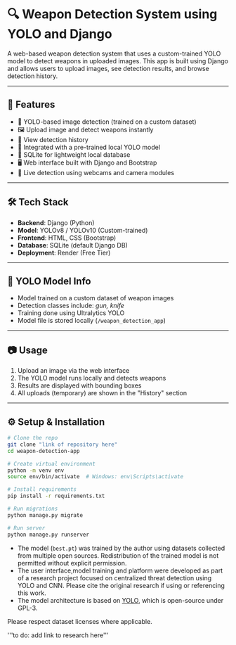 # 🔍 Weapon Detection System using YOLO and Django

A web-based weapon detection system that uses a custom-trained YOLO model to detect weapons in uploaded images. This app is built using Django and allows users to upload images, see detection results, and browse detection history.

---

## 📌 Features

- 🚀 YOLO-based image detection (trained on a custom dataset)
- 🖼️ Upload image and detect weapons instantly
- 📂 View detection history
- 🧠 Integrated with a pre-trained local YOLO model
- 💾 SQLite for lightweight local database
- 🖥️ Web interface built with Django and Bootstrap
- 🔴 Live detection using webcams and camera modules

---

## 🛠️ Tech Stack

- **Backend**: Django (Python)
- **Model**: YOLOv8 / YOLOv10 (Custom-trained)
- **Frontend**: HTML, CSS (Bootstrap)
- **Database**: SQLite (default Django DB)
- **Deployment**: Render (Free Tier)

---

## 🧠 YOLO Model Info

- Model trained on a custom dataset of weapon images
- Detection classes include: *gun, knife*
- Training done using Ultralytics YOLO
- Model file is stored locally (`/weapon_detection_app`)

---

## 📷 Usage

1. Upload an image via the web interface
2. The YOLO model runs locally and detects weapons
3. Results are displayed with bounding boxes
4. All uploads (temporary) are shown in the "History" section

---

## ⚙️ Setup & Installation

```bash
# Clone the repo
git clone "link of repository here"
cd weapon-detection-app

# Create virtual environment
python -m venv env
source env/bin/activate  # Windows: env\Scripts\activate

# Install requirements
pip install -r requirements.txt

# Run migrations
python manage.py migrate

# Run server
python manage.py runserver
```
- The model (`best.pt`) was trained by the author using datasets collected from multiple open sources. Redistribution of the trained model is not permitted without explicit permission.
- The user interface,model training and platform were developed as part of a research project focused on centralized threat detection using YOLO and CNN. Please cite the original research if using or referencing this work.
- The model architecture is based on [YOLO](https://github.com/ultralytics/ultralytics), which is open-source under GPL-3.

Please respect dataset licenses where applicable.

'''to do: add link to research here'''